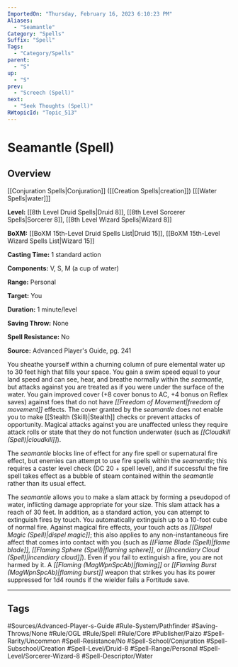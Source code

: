 ```yaml
---
ImportedOn: "Thursday, February 16, 2023 6:10:23 PM"
Aliases:
  - "Seamantle"
Category: "Spells"
Suffix: "Spell"
Tags:
  - "Category/Spells"
parent:
  - "S"
up:
  - "S"
prev:
  - "Screech (Spell)"
next:
  - "Seek Thoughts (Spell)"
RWtopicId: "Topic_513"
---
```

# Seamantle (Spell)
## Overview
[[Conjuration Spells|Conjuration]] ([[Creation Spells|creation]]) \[[[Water Spells|water]]]

**Level:** [[8th Level Druid Spells|Druid 8]], [[8th Level Sorcerer Spells|Sorcerer 8]], [[8th Level Wizard Spells|Wizard 8]]

**BoXM:** [[BoXM 15th-Level Druid Spells List|Druid 15]], [[BoXM 15th-Level Wizard Spells List|Wizard 15]]

**Casting Time:** 1 standard action

**Components:** V, S, M (a cup of water)

**Range:** Personal

**Target:** You

**Duration:** 1 minute/level

**Saving Throw:** None

**Spell Resistance:** No

**Source:** Advanced Player's Guide, pg. 241

You sheathe yourself within a churning column of pure elemental water up to 30 feet high that fills your space. You gain a swim speed equal to your land speed and can see, hear, and breathe normally within the *seamantle*, but attacks against you are treated as if you were under the surface of the water. You gain improved cover (+8 cover bonus to AC, +4 bonus on Reflex saves) against foes that do not have *[[Freedom of Movement|freedom of movement]]* effects. The cover granted by the *seamantle* does not enable you to make [[Stealth (Skill)|Stealth]] checks or prevent attacks of opportunity. Magical attacks against you are unaffected unless they require attack rolls or state that they do not function underwater (such as *[[Cloudkill (Spell)|cloudkill]]*).

The *seamantle* blocks line of effect for any fire spell or supernatural fire effect, but enemies can attempt to use fire spells within the *seamantle*; this requires a caster level check (DC 20 + spell level), and if successful the fire spell takes effect as a bubble of steam contained within the *seamantle* rather than its usual effect.

The *seamantle* allows you to make a slam attack by forming a pseudopod of water, inflicting damage appropriate for your size. This slam attack has a reach of 30 feet. In addition, as a standard action, you can attempt to extinguish fires by touch. You automatically extinguish up to a 10-foot cube of normal fire. Against magical fire effects, your touch acts as *[[Dispel Magic (Spell)|dispel magic]]*; this also applies to any non-instantaneous fire affect that comes into contact with you (such as *[[Flame Blade (Spell)|flame blade]]*, *[[Flaming Sphere (Spell)|flaming sphere]]*, or *[[Incendiary Cloud (Spell)|incendiary cloud]]*). Even if you fail to extinguish a fire, you are not harmed by it. A *[[Flaming (MagWpnSpcAb)|flaming]]* or *[[Flaming Burst (MagWpnSpcAb)|flaming burst]]* weapon that strikes you has its power suppressed for 1d4 rounds if the wielder fails a Fortitude save.


---
## Tags
#Sources/Advanced-Player-s-Guide #Rule-System/Pathfinder #Saving-Throws/None #Rule/OGL #Rule/Spell #Rule/Core #Publisher/Paizo #Spell-Rarity/Uncommon #Spell-Resistance/No #Spell-School/Conjuration #Spell-Subschool/Creation #Spell-Level/Druid-8 #Spell-Range/Personal #Spell-Level/Sorcerer-Wizard-8 #Spell-Descriptor/Water

